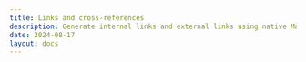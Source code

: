 ```yaml
---
title: Links and cross-references
description: Generate internal links and external links using native Markdown links or a Hugo shortcode.
date: 2024-08-17
layout: docs
---
```



